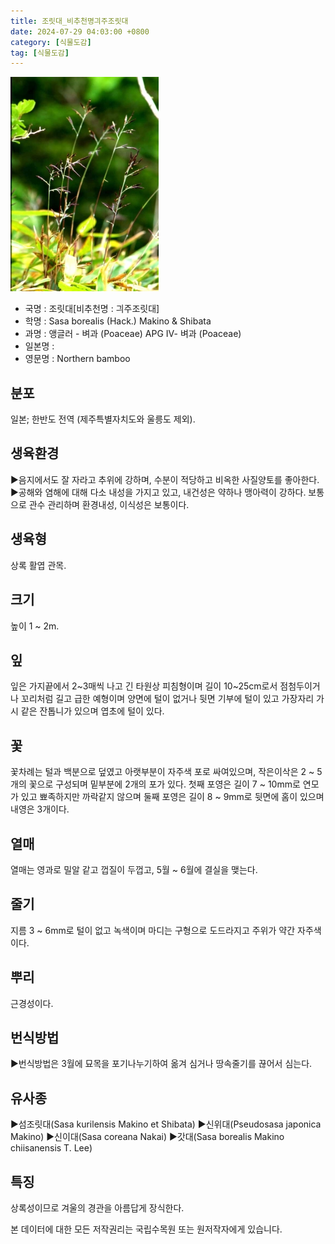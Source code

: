```yaml
---
title: 조릿대_비추천명긔주조릿대
date: 2024-07-29 04:03:00 +0800
category: [식물도감]
tag: [식물도감]
---
```




![조릿대[비추천명 : 긔주조릿대]](/assets/img/fileUpload/plants/basic/Gramineae/Sasa/21871/1_th2.JPG)
- 국명 : 조릿대[비추천명 : 긔주조릿대]
- 학명 : Sasa borealis (Hack.) Makino & Shibata
- 과명 : 앵글러 - 벼과 (Poaceae) APG Ⅳ- 벼과 (Poaceae)
- 일본명 : 
- 영문명 : Northern bamboo


## 분포
일본; 한반도 전역 (제주특별자치도와 울릉도 제외).
## 생육환경
▶음지에서도 잘 자라고 추위에 강하며, 수분이 적당하고 비옥한 사질양토를 좋아한다. 
▶공해와 염해에 대해 다소 내성을 가지고 있고, 내건성은 약하나 맹아력이 강하다. 보통으로 관수 관리하며 환경내성, 이식성은 보통이다.
## 생육형
상록 활엽 관목. 
## 크기
높이 1 ~ 2m.
## 잎
잎은 가지끝에서 2~3매씩 나고 긴 타원상 피침형이며 길이 10~25cm로서 점첨두이거나 꼬리처럼 길고 급한 예형이며 양면에 털이 없거나 뒷면 기부에 털이 있고 가장자리 가시 같은 잔톱니가 있으며 엽초에 털이 있다.
## 꽃
꽃차례는 털과 백분으로 덮였고 아랫부분이 자주색 포로 싸여있으며, 작은이삭은 2 ~ 5개의 꽃으로 구성되며 밑부분에 2개의 포가 있다.  첫째 포영은 길이 7 ~ 10mm로 연모가 있고 뾰족하지만 까락같지 않으며 둘째 포영은 길이 8 ~ 9mm로 뒷면에 홈이 있으며 내영은 3개이다.
## 열매
열매는 영과로 밀알 같고 껍질이 두껍고, 5월 ~ 6월에 결실을 맺는다.
## 줄기
지름 3 ~ 6mm로 털이 없고 녹색이며 마디는 구형으로 도드라지고 주위가 약간 자주색이다.
## 뿌리
근경성이다.
## 번식방법
▶번식방법은 3월에 묘목을 포기나누기하여 옮겨 심거나 땅속줄기를 끊어서 심는다.
## 유사종
▶섬조릿대(Sasa kurilensis Makino et Shibata)
▶신위대(Pseudosasa japonica Makino)
▶신이대(Sasa coreana Nakai)
▶갓대(Sasa borealis Makino chiisanensis T. Lee)
## 특징
상록성이므로 겨울의 경관을 아름답게 장식한다.






본 데이터에 대한 모든 저작권리는 국립수목원 또는 원저작자에게 있습니다.
